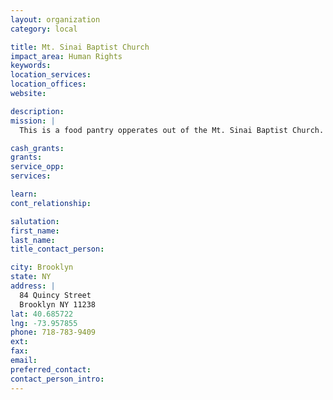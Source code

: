```yaml
---
layout: organization
category: local

title: Mt. Sinai Baptist Church
impact_area: Human Rights
keywords: 
location_services: 
location_offices: 
website: 

description: 
mission: |
  This is a food pantry opperates out of the Mt. Sinai Baptist Church.

cash_grants: 
grants: 
service_opp: 
services: 

learn: 
cont_relationship: 

salutation: 
first_name: 
last_name: 
title_contact_person: 

city: Brooklyn
state: NY
address: |
  84 Quincy Street    
  Brooklyn NY 11238
lat: 40.685722
lng: -73.957855
phone: 718-783-9409
ext: 
fax: 
email: 
preferred_contact: 
contact_person_intro: 
---
```

